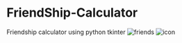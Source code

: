 # FriendShip-Calculator
Friendship calculator using python tkinter
![friends](https://user-images.githubusercontent.com/77184903/104085635-0ac1f000-5277-11eb-9796-7e8754d8c32e.png)
![icon](https://user-images.githubusercontent.com/77184903/104085638-0f86a400-5277-11eb-8881-87917d84fbd8.png)
